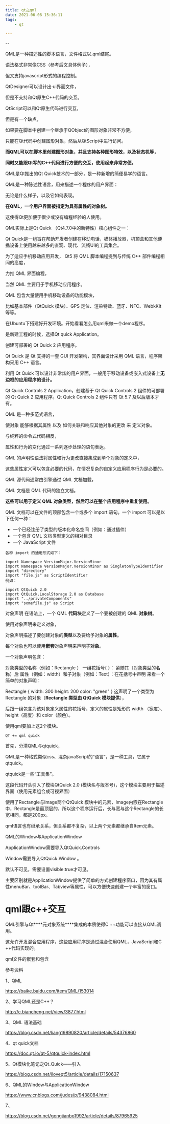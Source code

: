```yaml
---
title: qt之qml
date: 2021-06-08 15:36:11
tags:
	- qt

---
```


--

QML是一种描述性的脚本语言，文件格式以.qml结尾。

语法格式非常像CSS（参考后文具体例子），

但又支持javascript形式的编程控制。

QtDesigner可以设计出·ui界面文件，

但是不支持和Qt原生C++代码的交互。

QtScript可以和Qt原生代码进行交互，

但是有一个缺点，

如果要在脚本中创建一个继承于QObject的图形对象非常不方便，

只能在Qt代码中创建图形对象，然后从QtScript中进行访问。



**而QML可以在脚本里创建图形对象，并且支持各种图形特效，以及状态机等，**

**同时又能跟Qt写的C++代码进行方便的交互，使用起来非常方便。**



QML是Qt推出的Qt Quick技术的一部分，是一种新增的简便易学的语言。

QML是一种陈述性语言，用来描述一个程序的用户界面：

无论是什么样子，以及它如何表现。

**在QML，一个用户界面被指定为具有属性的对象树。**

 这使得Qt更加便于很少或没有编程经验的人使用。



QML实际上是Qt Quick （Qt4.7.0中的新特性）核心组件之一：

Qt Quick是一组旨在帮助开发者创建在移动电话，媒体播放器，机顶盒和其他便携设备上使用越来越多的直观、现代、流畅UI的工具集合。



为了适应手机移动应用开发， Qt5 将 QML 脚本编程提到与传统 C++ 部件编程相同的高度，

力推 QML 界面编程，

当然 QML 主要用于手机移动应用程序。 

QML 包含大量使用手机移动设备的功能模块，

比如基本部件（QtQuick 模块）、GPS 定位、渲染特效、蓝牙、NFC、WebkKit 等等。



在Ubuntu下搭建好开发环境。开始看看怎么用qml来做一个demo程序。

是新建工程的时候，选择Qt quick Application。

创建可部署的 Qt Quick 2 应用程序。

Qt Quick 是 Qt 支持的一套 GUI 开发架构，其界面设计采用 QML 语言，程序架构采用 C++ 语言。

利用 Qt Quick 可以设计非常炫的用户界面，一般用于移动设备或嵌入式设备上**无边框的应用程序的设计。**

Qt Quick Controls 2 Application，创建基于 Qt Quick Controls 2 组件的可部署的 Qt Quick 2 应用程序。Qt Quick Controls 2 组件只有 Qt 5.7 及以后版本才有。



QML 是一种多范式语言，

使对象   能够根据其属性  以及  如何关联和响应其他对象的更改  来   定义对象。

与纯粹的命令式代码相反，

属性和行为的变化通过一系列逐步处理的语句表达。

QML 的声明性语法将属性和行为更改直接集成到单个对象的定义中，

这些属性定义可以包含必要的代码，在情况复杂的自定义应用程序行为是必要的。



QML 源代码通常由引擎通过 QML 文档加载，

QML 文档是 QML 代码的独立文档。

**这些可以用于定义 QML 对象类型，然后可以在整个应用程序中重复使用。**

QML 文档可以在文件的顶部包含一个或多个 import 语句。一个 import 可以是以下任何一种：

- 一个已经注册了类型的版本化命名空间（例如：通过插件）
- 一个包含 QML 文档类型定义的相对目录
- 一个 JavaScript 文件

```
各种 import 的通用形式如下：

import Namespace VersionMajor.VersionMinor
import Namespace VersionMajor.VersionMinor as SingletonTypeIdentifier
import "directory"
import "file.js" as ScriptIdentifier
例如：

import QtQuick 2.0
import QtQuick.LocalStorage 2.0 as Database
import "../privateComponents"
import "somefile.js" as Script

```



对象声明
在语法上，一个 QML **代码块**定义了一个要被创建的 QML **对象树**。

使用对象声明来定义对象，

对象声明描述了要创建对象的**类型**以及要给予对象的**属性**。

每个对象也可以使用**嵌套**对象声明来声明**子对象**。

一个对象声明包含：

对象类型的名称（例如：Rectangle ）
一组花括号{ }： 紧随其（对象类型的名称）后
属性（例如：width）和子对象（例如：Text）：在花括号中声明
来看一个简单的对象声明：

Rectangle {
    width: 300
    height: 200
    color: "green"
}
这声明了一个类型为 Rectangle 的对象（**Rectangle 类型由 QtQuick 模块提供**），

后跟一组包含为该对象定义属性的花括号，定义的属性是矩形的 width （宽度）、height（高度）和 color（颜色）。



使用qml要加上这2个模块。

```
QT += qml quick
```



首先，分清QML与qtquick， 

QML是一种格式类似css、混杂javaScript的“语言”，是一种工具，它属于qtquick。

qtquick是一些“工具集”。



这段代码开头引入了模块QtQuick 2.0 (模块名与版本号)，这个模块主要用于描述界面（使用元素组合成可视界面）

使用了Rectangle与Image两个QtQuick 模块中的元素，Image内嵌在Rectangle中，Rectangle是最顶层的，所以这个程序运行后，长与宽与这个Rectangle的长宽相同，都是200px。

qml语言也有继承关系，但关系都不复杂，以上两个元素都继承自Item元素。



QML的Window与ApplicationWindow

ApplicationWindow需要导入QtQuick.Controls 

Window需要导入QtQuick.Window 。 

默认不可见，需要设置visible:true才可见。 

主要区别就是ApplicationWindow提供了简单的方式创建程序窗口，因为其有属性menuBar、toolBar、Tabview等属性，可以方便快速创建一个丰富的窗口。



# qml跟c++交互

QML引擎与Qt***\*元对象系统\****集成的本质使得C ++功能可以直接从QML调用。

这允许开发混合应用程序，这些应用程序是通过混合使用QML，JavaScript和C ++代码实现的。





qml文件的嵌套和包含



参考资料

1、QML

https://baike.baidu.com/item/QML/153014

2、学习QML还是C++？

http://c.biancheng.net/view/3877.html

3、QML 语法基础

https://blog.csdn.net/liang19890820/article/details/54376860

4、qt quick文档

https://doc.qt.io/qt-5/qtquick-index.html

5、Qt模块化笔记之Qt_Quick——引入

https://blog.csdn.net/iloveqt5/article/details/17150637

6、QML的Window与ApplicationWindow

https://www.cnblogs.com/judes/p/9438084.html

7、

https://blog.csdn.net/gongjianbo1992/article/details/87965925